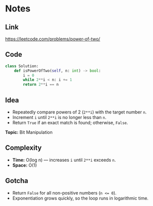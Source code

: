 # Notes

## Link
https://leetcode.com/problems/power-of-two/

## Code
``` python
class Solution:
    def isPowerOfTwo(self, n: int) -> bool:
        i = 0
        while 2**i < n: i += 1
        return 2**i == n
```

## Idea
- Repeatedly compare powers of 2 (`2**i`) with the target number `n`.  
- Increment `i` until `2**i` is no longer less than `n`.  
- Return `True` if an exact match is found; otherwise, `False`.

**Topic:** Bit Manipulation

## Complexity
- **Time:** O(log n) — increases `i` until `2**i` exceeds `n`.  
- **Space:** O(1)

## Gotcha
- Return `False` for all non-positive numbers (`n <= 0`).  
- Exponentiation grows quickly, so the loop runs in logarithmic time.
